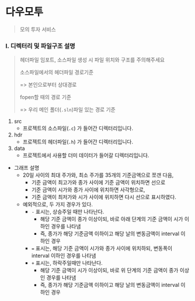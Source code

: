 # 다우모투

> 모의 투자 서비스



###  I. 디렉터리 및 파일구조 설명

> 헤더파일 임포트, 소스파일 생성 시 파일 위치와 구조를 주의해주세요
>
> 소스파일에서의 헤더파일 경로기준
>
> => 본인으로부터 상대경로
>
>
> fopen할 때의 경로 기준
>
> => 우리 메인 폴더(`.sln`)파일 있는 경로 기준

1. src
   - 프로젝트의 소스파일(`.c`) 가 들어간 디렉터리입니다.
2. hdr
   - 프로젝트의 헤더파일(`.h`) 가 들어간 디렉터리입니다.
3. data
   - 프로젝트에서 사용할 더미 데이터가 들어갈 디렉터리입니다.





- 그래프 설명
  - 20일 사이의 최대 주가와, 최소 주가를 35개의 기준금액으로 쪼갠 다음,
    - 기준 금액이 최고가와 종가 사이에 기준 금액이 위치하면 선으로
    - 기준 금액이 시가와 종가 사이에 위치하면 사각형으로,
    - 기준 금액이 최저가와 시가 사이에 위치하면 다시 선으로 표시하였다.
  - 예외적으로, 두 가지 경우가 있다.
    - `-` 표시는,  상승주일 때만 나타난다.
      - 해당 기준 금액이 종가 이상이되, 바로 아래 단계의 기준 금액이 시가 이하인 경우를 나타냄
      - 즉, 종가가 해당 기준금액 이하이고 해당 날의 변동금액이 interval 이하인 경우
    - `=` 표시는, 해당 기준 금액이 시가와 종가 사이에 위치하되, 변동폭이 interval 이하인 경우를 나타냄
    - `+` 표시는, 하락주일때만 나타난다.
      - 해당 기준 금액이 시가 이상이되, 바로 위 단계의 기준 금액이 종가 이상인 경우를 나타냄
      - 즉, 종가가 해당 기준금액 이하이고 해당 날의 변동금액이 interval 이하인 경우

